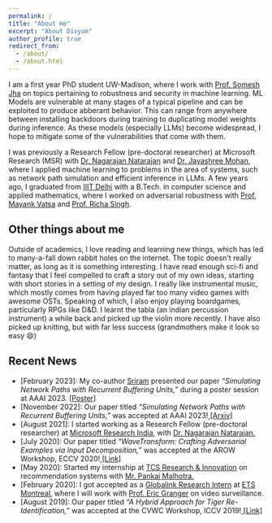 ```yaml
---
permalink: /
title: "About me"
excerpt: "About Divyam"
author_profile: true
redirect_from: 
  - /about/
  - /about.html
---
```


I am a first year PhD student UW-Madison, where I work with [Prof. Somesh Jha](https://pages.cs.wisc.edu/~jha/) on topics pertaining to robustness and security in machine learning. ML Models are vulnerable at many stages of a typical pipeline and can be exploited to produce abberant behavior. This can range from anywhere between installing backdoors during training to duplicating model weights during inference. As these models (especially LLMs) become widespread, I hope to mitigate some of the vulnerabilities that come with them. 

I was previously a Research Fellow (pre-doctoral researcher) at Microsoft Research (MSR) with [Dr. Nagarajan Natarajan](https://www.microsoft.com/en-us/research/people/nagarajn/) and [Dr. Jayashree Mohan](https://www.microsoft.com/en-us/research/people/jamohan/), where I applied machine learning to problems in the area of systems, such as network path simulation and efficient inference in LLMs. A few years ago, I graduated from [IIIT Delhi](https://www.iiitd.ac.in/) with a B.Tech. in computer science and applied mathematics, where I worked on adversarial robustness with [Prof. Mayank Vatsa](http://home.iitj.ac.in/~mvatsa/) and [Prof. Richa Singh](http://home.iitj.ac.in/~richa/).

<h2>Other things about me</h2>
Outside of academics, I love reading and learning new things, which has led to many-a-fall down rabbit holes on the internet. The topic doesn't really matter, as long as it is something interesting. I have read enough sci-fi and fantasy that I feel compelled to craft a story out of my own ideas, starting with short stories in a setting of my design. I really like instrumental music, which mostly comes from having played far too many video games with awesome OSTs. Speaking of which, I also enjoy playing boardgames, particularly RPGs like D&D. I learnt the tabla (an indian percussion instrument) a while back and picked up the violin more recently. I have also picked up knitting, but with far less success (grandmothers make it look so easy &#128516) 

<h2>Recent News</h2>

- [February 2023]: My co-author <a href="https://sriramb-98.github.io/">Sriram</a> presented our paper <i>“Simulating Network Paths with Recurrent Buffering Units,”</i> during a poster session at AAAI 2023. <a href="https://drive.google.com/file/d/1ucUvGfMfvTUrbcgjm7Cj4qx_5-d_z4b5/view?usp=sharing"> [Poster]</a>
- [November 2022]: Our paper titled <i>“Simulating Network Paths with Recurrent Buffering Units,”</i> was accepted at AAAI 2023!<a href="https://arxiv.org/abs/2202.13870"> [Arxiv]</a>
- [August 2021]: I started working as a Research Fellow (pre-doctoral researcher) at <a href="https://www.microsoft.com/en-us/research/lab/microsoft-research-india/">Microsoft Research India</a>, with <a href="https://www.microsoft.com/en-us/research/people/nagarajn/">Dr. Nagarajan Natarajan.</a>
- [July 2020]: Our paper titled <i>“WaveTransform: Crafting Adversarial Examples via Input Decomposition,”</i> was accepted at the AROW Workshop, ECCV 2020!<a href="https://arxiv.org/abs/2010.15773"> [Link]</a>
- [May 2020]: Started my internship at <a href="https://www.tcs.com/research-and-innovation">TCS Research & Innovation</a> on recommendation systems with <a href="https://www.linkedin.com/in/pankaj-malhotra-76b60a24/">Mr. Pankaj Malhotra.</a>
- [February 2020]: I got accepted as a <a href="https://www.mitacs.ca/en/programs/globalink/globalink-research-internship">Globalink Research Intern</a> at <a href="https://www.etsmtl.ca/">ETS Montreal</a>, where I will work with <a href="https://www.etsmtl.ca/en/research/professors/egranger">Prof. Eric Granger</a> on video surveillance.
- [August 2019]: Our paper titled <i>“A Hybrid Approach for Tiger Re-Identification,”</i> was accepted at the CVWC Workshop, ICCV 2019!<a href="https://openaccess.thecvf.com/content_ICCVW_2019/papers/CVWC/Shukla_A_Hybrid_Approach_to_Tiger_Re-Identification_ICCVW_2019_paper.pdf"> [Link]</a>
